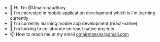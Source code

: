 - 👋 Hi, I’m @Umairchaudhary
- 👀 I’m interested in mobile application development which is i'm learning currently
- 🌱 I’m currently learning mobile app development (react-native)
- 💞️ I’m looking to collaborate on react native projects
- 📫 How to reach me at my email omairmansha@gmail.com

<!---
omairchaudhary/omairchaudhary is a ✨ special ✨ repository because its `README.md` (this file) appears on your GitHub profile.
You can click the Preview link to take a look at your changes.
--->
